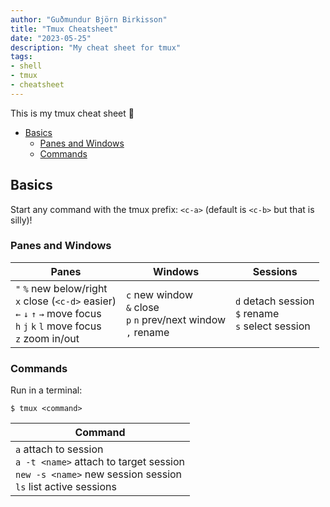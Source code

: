 ```yaml
---
author: "Guðmundur Björn Birkisson"
title: "Tmux Cheatsheet"
date: "2023-05-25"
description: "My cheat sheet for tmux"
tags:
- shell
- tmux
- cheatsheet
---
```


This is my tmux cheat sheet 🚀

<!-- vim-markdown-toc GFM -->

* [Basics](#basics)
  * [Panes and Windows](#panes-and-windows)
  * [Commands](#commands)

<!-- vim-markdown-toc -->

## Basics

Start any command with the tmux prefix: `<c-a>` (default is `<c-b>` but that is silly)!

### Panes and Windows

| Panes | Windows | Sessions |
| --- | --- | --- |
| `"` `%` new below/right <br> `x` close (`<c-d>` easier) <br> `←` `↓` `↑` `→` move focus <br> `h` `j` `k` `l` move focus <br> `z` zoom in/out | `c` new window <br> `&` close <br> `p` `n` prev/next window <br> `,` rename <br> | `d` detach session <br> `$` rename <br> `s` select session |

### Commands

Run in a terminal:

```console
$ tmux <command>
```

| Command |
| --- |
| `a` attach to session <br> `a -t <name>` attach to target session <br> `new -s <name>` new session session <br> `ls` list active sessions |

